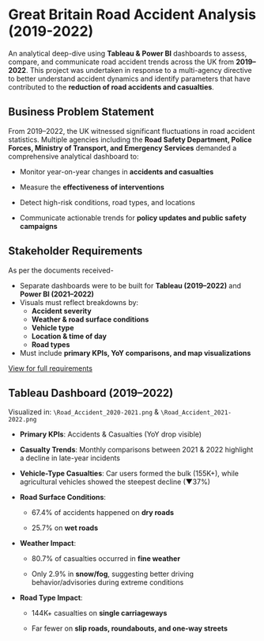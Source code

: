 # Great Britain Road Accident Analysis (2019-2022)

An analytical deep-dive using **Tableau & Power BI** dashboards to assess, compare, and communicate road accident trends across the UK from **2019–2022**. This project was undertaken in response to a multi-agency directive to better understand accident dynamics and identify parameters that have contributed to the **reduction of road accidents and casualties**.

## Business Problem Statement

From 2019–2022, the UK witnessed significant fluctuations in road accident statistics. Multiple agencies including the **Road Safety Department, Police Forces, Ministry of Transport, and Emergency Services** demanded a comprehensive analytical dashboard to:

- Monitor year-on-year changes in **accidents and casualties**

- Measure the **effectiveness of interventions**

- Detect high-risk conditions, road types, and locations

- Communicate actionable trends for **policy updates and public safety campaigns**

## Stakeholder Requirements

As per the documents received-
- Separate dashboards were to be built for **Tableau (2019–2022)** and **Power BI (2021–2022)**
- Visuals must reflect breakdowns by:
  - **Accident severity**
  - **Weather & road surface conditions**
  - **Vehicle type**
  - **Location & time of day**
  - **Road types**
- Must include **primary KPIs, YoY comparisons, and map visualizations**

<a href="https://github.com/Sagnik2612/Great_Britain_Road_Accident_Analysis/blob/main/Requirements/Stakeholder_Requirements_Document%20(1).pdf"> View for full requirements </a>

## Tableau Dashboard (2019–2022)

Visualized in: `\Road_Accident_2020-2021.png` & `\Road_Accident_2021-2022.png`

- **Primary KPIs**: Accidents & Casualties (YoY drop visible)

- **Casualty Trends**: Monthly comparisons between 2021 & 2022 highlight a decline in late-year incidents

- **Vehicle-Type Casualties**: Car users formed the bulk (155K+), while agricultural vehicles showed the steepest decline (▼37%)

- **Road Surface Conditions**:

  - 67.4% of accidents happened on **dry roads**

  - 25.7% on **wet roads**
 
  

- **Weather Impact**:

  - 80.7% of casualties occurred in **fine weather**

  - Only 2.9% in **snow/fog**, suggesting better driving behavior/advisories during extreme conditions


- **Road Type Impact**:

  - 144K+ casualties on **single carriageways**

  - Far fewer on **slip roads, roundabouts, and one-way streets**






